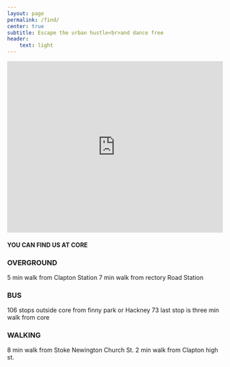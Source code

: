 ```yaml
---
layout: page
permalink: /find/
center: true
subtitle: Escape the urban hustle<br>and dance free
header:
    text: light
---
```


<iframe src="https://www.google.com/maps/embed?pb=!1m14!1m8!1m3!1d9921.172216158066!2d-0.06186!3d51.562861!3m2!1i1024!2i768!4f13.1!3m3!1m2!1s0x0%3A0xe87e5590455e1fa4!2sCore+Clapton!5e0!3m2!1sen!2suk!4v1528367295265" width="100%" height="400" frameborder="0" style="border:0" allowfullscreen></iframe>

#### YOU CAN FIND US AT CORE

### OVERGROUND
5 min walk from Clapton Station
7 min walk from rectory Road Station

### BUS
106 stops outside core from finny park or Hackney
73 last stop is three min walk from core
 
### WALKING
8 min walk from Stoke Newington Church St.
2 min walk from Clapton high st.

